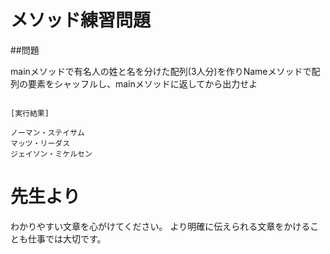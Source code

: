 # メソッド練習問題

##問題

mainメソッドで有名人の姓と名を分けた配列(3人分)を作りNameメソッドで配列の要素をシャッフルし、mainメソッドに返してから出力せよ
```

[実行結果]

ノーマン・ステイサム
マッツ・リーダス
ジェイソン・ミケルセン

```

# 先生より

わかりやすい文章を心がけてください。
より明確に伝えられる文章をかけることも仕事では大切です。
